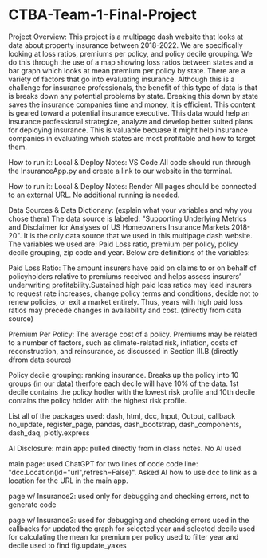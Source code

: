 ﻿# CTBA-Team-1-Final-Project

Project Overview: 
    This project is a multipage dash website that looks at data about property insurance between 2018-2022. We are specifically looking at loss ratios, premiums per policy, and policy decile grouping. We do this through the use of a map showing loss ratios between states and a bar graph which looks at mean premium per policy by state. There are a variety of factors that go into evaluating insurance. Although this is a challenge for insurance professionals, the benefit of this type of data is that is breaks down any potential problems by state. Breaking this down by state saves the insurance companies time and money, it is efficient. This content is geared toward a potential insurance executive. This data would help an insurance professional strategize, analyze and develop better suited plans for deploying insurance. This is valuable becuase it might help insurance companies in evaluating which states are most profitable and how to target them. 

How to run it: Local & Deploy Notes: VS Code
All code should run through the InsuranceApp.py and create a link to our website in the terminal.

How to run it: Local & Deploy Notes: Render 
All pages should be connected to an external URL. No additional running is needed. 


Data Sources & Data Dictionary: (explain what your variables and why you chose them)
The data source is labeled: "Supporting Underlying Metrics and Disclaimer for Analyses of US Homeowners Insurance Markets 2018-20". It is the only data source that we used in this multipage dash website. The variables we used are: Paid Loss ratio, premium per policy, policy decile grouping, zip code and year. Below are definitions of the variables: 
    
Paid Loss Ratio: The amount insurers have paid on claims to or on behalf of policyholders relative to premiums received and helps assess insurers’ underwriting profitability.Sustained high paid loss ratios may lead insurers to request rate increases, change policy terms and conditions, decide not to renew policies, or exit a market entirely.  Thus, years with high paid loss ratios may precede changes in availability and cost. (directly from data source)

Premium Per Policy: The average cost of a policy.  Premiums may be related to a number of factors, such as climate-related risk, inflation, costs of reconstruction, and reinsurance, as discussed in Section III.B.(directly dfrom data source)

Policy decile grouping: ranking insurance. Breaks up the policy into 10 groups (in our data) therfore each decile will have 10% of the data. 1st decile contains the policy hodler with the lowest risk profile and 10th decile contains the policy holder with the highest risk profile. 


List all of the packages used: 
dash, html, dcc, Input, Output, callback no_update, register_page, pandas, dash_bootstrap, dash_components, dash_daq, plotly.express

AI Disclosure:
main app:
pulled directly from in class notes. 
No AI used 
    
main page: used ChatGPT for two lines of code
code line: "dcc.Location(id="url",refresh=False)". Asked AI how to use dcc to link as a location for the URL in the main app. 
    
page w/ Insurance2: 
used only for debugging and checking errors, not to generate code
    
page w/ Insurance3:
used for debugging and checking errors 
used in the callbacks for updated the graph for selected year and selected decile 
used for calculating the mean for premium per policy
used to filter year and decile
used to find fig.update_yaxes





